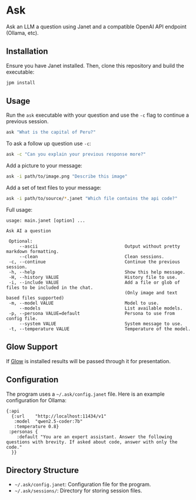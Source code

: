 # Ask

Ask an LLM a question using Janet and a compatible OpenAI API endpoint (Ollama, etc).

## Installation

Ensure you have Janet installed. Then, clone this repository and build the executable:

```sh
jpm install
```

## Usage

Run the `ask` executable with your question and use the `-c` flag to continue a previous session.

```sh
ask "What is the capital of Peru?"
```

To ask a follow up question use `-c`:

```sh
ask -c "Can you explain your previous response more?"
```

Add a picture to your message:

```sh
ask -i path/to/image.png "Describe this image"
```

Add a set of text files to your message:

```sh
ask -i path/to/source/*.janet "Which file contains the api code?"
```

Full usage:

```
usage: main.janet [option] ...

Ask AI a question

 Optional:
     --ascii                                 Output without pretty markdown formatting.
     --clean                                 Clean sessions.
 -c, --continue                              Continue the previous session.
 -h, --help                                  Show this help message.
 -H, --history VALUE                         History file to use.
 -i, --include VALUE                         Add a file or glob of files to be included in the chat.
                                             (Only image and text based files supported)
 -m, --model VALUE                           Model to use.
     --models                                List available models.
 -p, --persona VALUE=default                 Persona to use from config file.
     --system VALUE                          System message to use.
 -t, --temperature VALUE                     Temperature of the model.
```

## Glow Support

If [Glow](https://github.com/charmbracelet/glow) is installed results will be passed through it for presentation.

## Configuration

The program uses a `~/.ask/config.janet` file. Here is an example configuration for Ollama:

```janet
{:api
  {:url    "http://localhost:11434/v1"
   :model  "qwen2.5-coder:7b"
   :temperature 0.8}
 :personas {
    :default "You are an expert assistant. Answer the following questions with brevity. If asked about code, answer with only the code."
  }}
```

## Directory Structure

- `~/.ask/config.janet`: Configuration file for the program.
- `~/.ask/sessions/`: Directory for storing session files.
